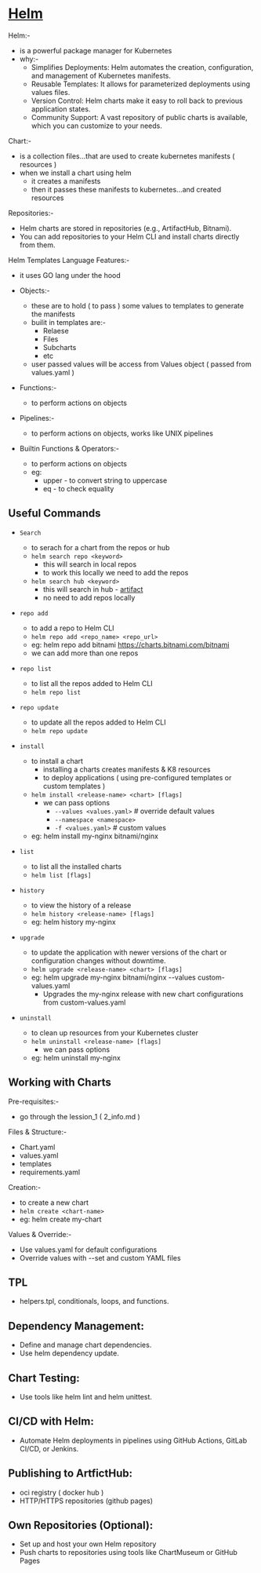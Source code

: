 # [Helm](https://helm.sh)


Helm:-
 - is a powerful package manager for Kubernetes
 - why:-
   - Simplifies Deployments: Helm automates the creation, configuration, and management of Kubernetes manifests.
   - Reusable Templates: It allows for parameterized deployments using values files.
   - Version Control: Helm charts make it easy to roll back to previous application states.
   - Community Support: A vast repository of public charts is available, which you can customize to your needs.


Chart:-
  - is a collection files...that are used to create kubernetes manifests ( resources )
  - when we install a chart using helm
      - it creates a manifests
      - then it passes these manifests to kubernetes...and created resources


Repositories:-
  - Helm charts are stored in repositories (e.g., ArtifactHub, Bitnami).
  - You can add repositories to your Helm CLI and install charts directly from them.



Helm Templates Language Features:-
  - it uses GO lang under the hood
  - Objects:-
     - these are to hold ( to pass ) some values to templates to generate the manifests 
     - builit in templates are:-
        - Relaese
        - Files
        - Subcharts
        - etc
     - user passed values will be access from Values object ( passed from values.yaml )

  - Functions:-
     - to perform actions on objects
  - Pipelines:-
     - to perform actions on objects, works like UNIX pipelines

  - Builtin Functions & Operators:-
     - to perform actions on objects
     - eg: 
        - upper - to convert string to uppercase
        - eq - to check equality


  
## Useful Commands
- `Search`
   - to serach for a chart from the repos or hub
   - `helm search repo <keyword>` 
      - this will search in local repos
      - to work this locally we need to add the repos
   - `helm search hub <keyword>`
      - this will search in hub - [artifact](https://artifacthub.io)
      - no need to add repos locally

- `repo add`
  - to add a repo to Helm CLI
  - `helm repo add <repo_name> <repo_url>`
  - eg: helm repo add bitnami https://charts.bitnami.com/bitnami
  - we can add more than one repos

- `repo list`
  - to list all the repos added to Helm CLI
  - `helm repo list`

- `repo update`
  - to update all the repos added to Helm CLI
  - `helm repo update`

- `install`
  - to install a chart
       - installing a charts creates manifests & K8 resources
       - to deploy applications ( using pre-configured templates or custom templates )
  - `helm install <release-name> <chart> [flags]`
     - we can pass options 
         - `--values <values.yaml>` # override default values
         - `--namespace <namespace>`
         - `-f <values.yaml>` # custom values
  - eg: helm install my-nginx bitnami/nginx

- `list`
  - to list all the installed charts
  - `helm list [flags]`

- `history`
  - to view the history of a release
  - `helm history <release-name> [flags]`
  - eg: helm history my-nginx

- `upgrade`
   - to update the application with newer versions of the chart or configuration changes without downtime.
   - `helm upgrade <release-name> <chart> [flags]`
   - eg: helm upgrade my-nginx bitnami/nginx --values custom-values.yaml
      - Upgrades the my-nginx release with new chart configurations from custom-values.yaml

- `uninstall`
  - to clean up resources from your Kubernetes cluster
  - `helm uninstall <release-name> [flags]`
    - we can pass options
  - eg: helm uninstall my-nginx


## Working with Charts
Pre-requisites:-
  - go through the lession_1 ( 2_info.md )

Files & Structure:-
  - Chart.yaml
  - values.yaml
  - templates
  - requirements.yaml

Creation:-
  - to create a new chart
  - `helm create <chart-name>`
  - eg: helm create my-chart

Values & Override:-
  - Use values.yaml for default configurations
  - Override values with --set and custom YAML files


## TPL
  - helpers.tpl, conditionals, loops, and functions.


## Dependency Management:
  - Define and manage chart dependencies.
  - Use helm dependency update.

## Chart Testing:
  - Use tools like helm lint and helm unittest.

## CI/CD with Helm:
  - Automate Helm deployments in pipelines using GitHub Actions, GitLab CI/CD, or Jenkins.  

## Publishing to ArtfictHub:
  - oci registry ( docker hub )
  - HTTP/HTTPS repositories (github pages)

## Own Repositories (Optional):
  - Set up and host your own Helm repository
  - Push charts to repositories using tools like ChartMuseum or GitHub Pages
  

   
    
  